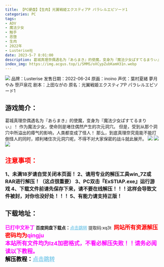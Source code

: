 ```yaml
---
title: 【PC硬盘】【生肉】光翼戦姫エクスティアP パラレルエピソード1
categories: PC
tags:
- ADV
- 魔法少女
- 触手
- 恶堕
- 生肉
- 2022年
- Lusterise社
date: 2023-5-7 8:01:00
description: 葛城真理奈偶遇名为『あらまき』的使魔，变身为『魔法少女ぱすてるまりぃ』！作为魔法少女，使命则是堵住偶然产生的次元洞穴。但是，受到从那个洞穴中所溢出的瘴气的影响，人类都变成了怪人！那么，到底真理奈究竟能不能打倒怪人的同时，顺利堵住次元洞穴呢，不得不对大家保密的战斗就此展开。
index_img: https://img.acgus.top/i/SMMS/oXCypZubKamH31n.webp
---
```

![](https://img.acgus.top/i/SMMS/oXCypZubKamH31n.webp)
品牌：Lusterise
发售日期：2022-06-24
原画：inoino
声优：葉村夏緒 夢月やみ 笹戸泉花
剧本：上田ながの
原名：光翼戦姫エクスティアP パラレルエピソード1

## 游戏简介：
葛城真理奈偶遇名为『あらまき』的使魔，变身为『魔法少女ぱすてるまりぃ』！
作为魔法少女，使命则是堵住偶然产生的次元洞穴。
但是，受到从那个洞穴中所溢出的瘴气的影响，人类都变成了怪人！
那么，到底真理奈究竟能不能打倒怪人的同时，顺利堵住次元洞穴呢，不得不对大家保密的战斗就此展开。
![](https://img.acgus.top/i/SMMS/CyhlNPsk9ua4gHO.webp)
![](https://img.acgus.top/i/SMMS/VFqdtp9CaocvO6N.webp)
![](https://img.acgus.top/i/SMMS/y7VY8UDpQGtAgJr.webp)





## <font color=#FF0000 >注意事项：</font>
<font size=3><b>1、未满18岁请自觉关闭本页面！
2、请用专业的解压工具win_7Z或RAR进行解压！（这点很重要）
3、PC双击『ExSTIAP.exe』运行游戏
4、下载文件前请先保存下来，请不要在线解压！！！这样会导致文件被封，对你也没好处！！！
5、有能力请支持正版！</b></font>

## 下载地址：
<font color=#FF00FF size=3><b>已打中文补丁</b></font>
<b>百度网盘下载点：</b><a href="https://pan.baidu.com/s/1Mdl87AnEWFGbhGin1rke6g?pwd=xq3t" style="color: #87CEEB;"><b>点击跳转</b></a> 提取码:xq3t
<a style="padding: 0" href="https://post.qingju.org/AD/"><img style="max-width:100%" src="https://img.acgus.top/i/2024/07/478f689b8021d8d499ab43d21acf137a.gif" alt=""></a>
<b><font color=#FF0000 size=4>网站所有资源解压密码均为</b></font><b><font color=#FF00FF size=4>qingju</font><font color=#FF0000 ></font></b><br><b><font color=#FF00FF size=4>本站所有文件均为lz4加密格式，不看必解压失败！！请务必阅读以下教程。</b></font><br><b><font color=#000 size=4>解压教程：</b><a href="https://post.qingju.org/tutorial/000/" style="color: #87CEEB;"><b>点击跳转</b></a>